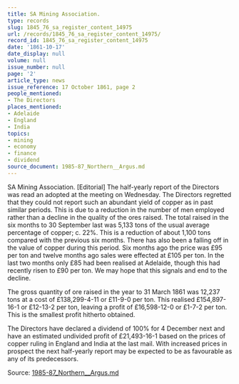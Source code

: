 ```yaml
---
title: SA Mining Association.
type: records
slug: 1845_76_sa_register_content_14975
url: /records/1845_76_sa_register_content_14975/
record_id: 1845_76_sa_register_content_14975
date: '1861-10-17'
date_display: null
volume: null
issue_number: null
page: '2'
article_type: news
issue_reference: 17 October 1861, page 2
people_mentioned:
- The Directors
places_mentioned:
- Adelaide
- England
- India
topics:
- mining
- economy
- finance
- dividend
source_document: 1985-87_Northern__Argus.md
---
```


SA Mining Association.  [Editorial] The half-yearly report of the Directors was read an adopted at the meeting on Wednesday.  The Directors regretted that they could not report such an abundant yield of copper as in past similar periods.  This is due to a reduction in the number of men employed rather than a decline in the quality of the ores raised.  The total raised in the six months to 30 September last was 5,133 tons of the usual average percentage of copper; c. 22%.  This is a reduction of about 1,100 tons compared with the previous six months.  There has also been a falling off in the value of copper during this period.  Six months ago the price was £95 per ton and twelve months ago sales were effected at £105 per ton.  In the last two months only £85 had been realised at Adelaide, though this had recently risen to £90 per ton.  We may hope that this signals and end to the decline.

The gross quantity of ore raised in the year to 31 March 1861 was 12,237 tons at a cost of £138,299-4-11 or £11-9-0 per ton.  This realised £154,897-16-1 or £12-13-2 per ton, leaving a profit of £16,598-12-0 or £1-7-2 per ton.  This is the smallest profit hitherto obtained.

The Directors have declared a dividend of 100% for 4 December next and have an estimated undivided profit of £21,493-16-1 based on the prices of copper ruling in England and India at the last mail.  With increased prices in prospect the next half-yearly report may be expected to be as favourable as any of its predecessors.

Source: [1985-87_Northern__Argus.md](/downloads/markdown/1985-87_Northern__Argus.md)
